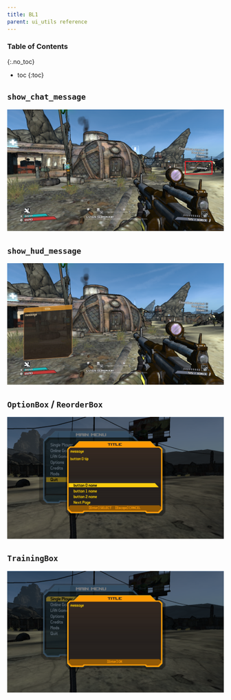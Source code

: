 ```yaml
---
title: BL1
parent: ui_utils reference
---
```


### Table of Contents
{:.no_toc}
- toc
{:toc}

## `show_chat_message`
![](/assets/images/ui_utils/bl1_chat_message.png)

## `show_hud_message`
![](/assets/images/ui_utils/bl1_hud_message.png)

## `OptionBox` / `ReorderBox`
![](/assets/images/ui_utils/bl1_option_box.png)

## `TrainingBox`
![](/assets/images/ui_utils/bl1_training_box.png)
